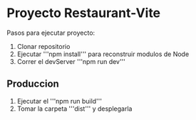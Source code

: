 # Proyecto Restaurant-Vite

Pasos para ejecutar proyecto:

1. Clonar repositorio
2. Ejecutar '''npm install''' para reconstruir modulos de Node
2. Correr el devServer '''npm run dev'''

## Produccion   
1. Ejecutar el '''npm run build'''
2. Tomar la carpeta '''dist''' y desplegarla
